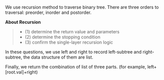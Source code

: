 We use recursion method to traverse binary tree. There are three orders to traversal: preorder, inorder and postorder.

**About Recursion**
>+ (1) determine the return value and parameters
>+ (2) determine the stopping condition
>+ (3) confirm the single-layer recursion logic

In these questions, we use left and right to record left-subtree and right-subtree, the data structure of them are list. 

Finally, we return the combination of list of three parts. (for example, left+[root.val]+right)
